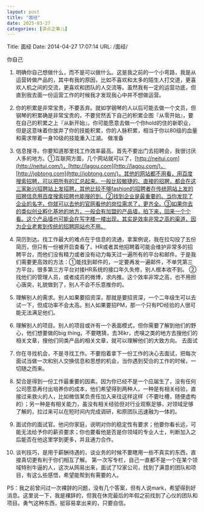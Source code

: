 ```yaml
---
layout: post
title: "面经"
date: 2025-03-27
categories: [讲点正事儿]
---
```


Title: 面经
Date: 2014-04-27 17:07:14
URL: /面经/

你自己

1.  明确你自己想做什么，而不是可以做什么。这是我之前的一个小弯路，我是从运营转做产品的，其中有我的原因，比如不喜欢和太多的陌生人打交道，更喜欢人机之间的交流，更喜欢和团队的人交流等。虽然我有一定的运营功底，但直到我去面一份运营工作的时候我才发现我心中并不想做运营。
2.  你的积累是非常宝贵，不要丢弃。就如学钢琴的人以后可能去做一个文员，但钢琴的积累确是非常宝贵的，不要贸然丢下自己的积累企图『从零开始』，要在自己的积累之上『从新开始』。你可能愿意去做一个你hold的住的新职业，但是这意味着你放弃了你的技能积累，你的人脉积累，相当于你以80级的血量和需求带着一身10级的技能重入江湖。
做准备

1.  信息搜寻。你要知道那里找工作效率最高。首先不要出门去招聘会，我很讨厌人多的地方。①互联网方面，几个网站就可以了，[http://neitui.com](http://neitui.com/)，[http://lagou.com](http://lagou.com/)，[http://jobtong.com](http://jobtong.com/)，其他的网站都不用看，用百度搜索招聘，可以把所有的汇总起来。一般比较敏捷的、直接的招聘，都会在这三家新兴招聘站上发招聘，其他比较不够fashion的招聘者在传统网站上发的招聘信息用百度搜索招聘也能搜的到。②找到企业是最重要的。当你发现了企业的名字，你就可以去他的官网看他的岗位需求了，更齐全。③如果你去的类似创业孵化基地的地方，一般会有加盟的产品墙，拍下来，回来一个个看。这个产品墙也可能会在写字楼一楼出现，其实是效率非常之高的渠道，因为企业老套到传统的招聘网站也不用。
2.  简历到达。找工作最大的难点在于信息的流通，拿案例说，我在拉勾投了五份简历，但只有一份被开启查看了。HR或者其他招聘着可能会维护非常多的招聘平台，而他们没有精力或者没有动力每天过一遍所有的平台和邮件。于是我们需要更高效的方法：①能找到邮件的，一定要再发一遍邮件，不单凭第三方平台。很多第三方平台对接HR系统的接口年久失修，别人根本收不到。 ②找他们的管理人员，或者成员的微博，求内推。这个效率非常之高，也不用担心唐突，礼貌做到了，别人不会不乐意推你的。
3.  理解别人的需求。别人如果要招资深，那就是要招资深，一个二年级生可以去试一下，但成功率不会太高。别人如果要招PM，那一个只有PD经验的人很可能无法满足他们。
4.  理解别人的项目。别人的项目或许有一个表面模式，但你需要了解到他们的野心，他们想要做的big thing。不要瞎猜，去36kr，虎嗅之类的地方去搜他们的相关文章，搜他们同类产品的相关文章，就可以理解他们的大致方向。
去面试

1.  你在寻找机会，不是寻找工作。不要抱着拿下一份工作的决心去面试，把每次面试当做一次和别人交换信息和思想的机会，当你遇到契合的工作的时候，一切随之而来。
2.  契合是得到一份工作最重要的因素。因为你已经不是一个应届生了，没有任何公司愿意再付出培养你的成本，他们希望得到两种人，一种是有相关经验，直接过来救火的人，比如微信某负责任加入来往这样这样（不要吐槽，随便虚构的）；另一种是有相关能力，虽没有相关经验但对行业观察足够，对领域足够了解的，拉过来可以在短时间内完成调研，和原团队迅速融为一体的。
3.  面试你的面试官。他问你家庭，说明对你的稳定性有要求；他要你看长远，可能无法给予你的薪资要求；你也要看他是否是你领域的专业人士，判断加入之后能否在他这里学到更多，并且通力合作。
4.  谈判技巧，是用于薪酬待遇的，谈业务的时候不要瞎用一些不真实的东西，直接真切更有利于你们相互了解。
第一次写专栏，自己一直都不是一个在某个领域特别牛逼的人，这次从网易出来，面试了12家公司，找到了满意的团队和项目，有这么些感悟，希望能帮到有需要的人。

PS：我之前曾问过一次裸辞的问题，没有几个答案，但有人说mark，希望得到好消息。这里说一下，我是裸辞的，但我在休完最后的年假之前找到了心仪的团队和项目。勇气这种东西，挺容易拿出来的，只要自信。